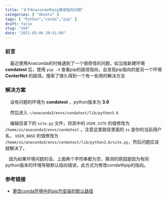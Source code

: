 ```yaml
---
title: "关于Anaconda中pip路径指向问题"
categories: [ "Ubuntu" ]
tags: [ "Python","conda","pip" ]
draft: false
slug: "169"
date: "2021-03-06 20:51:00"
---
```


### 前言

​	&nbsp;&nbsp;&nbsp;最近使用Anaconda的时候遇到了一个很奇怪的问题，如当我新建环境 **condatest** 后，使用 `pip -V` 查看pip的路径指向，会发现pip指向的是另一个环境 **CenterNet** 的路径。搜索了很久得到一个有一些用的解决方法

### 解决方案

​	&nbsp;&nbsp;&nbsp;设有问题的环境为 **condatest** ，python版本为 **3.6**

​	&nbsp;&nbsp;&nbsp;然后进入 `~/anaconda3/envs/condatest/lib/python3.6`

​	&nbsp;&nbsp;&nbsp;编辑目录下的 `site.py` 文件，将其中的 `USER_SITE` 的值修改为 `/home/zs/anaconda3/envs/condatest` ，注意这里路径里面的 `zs` 是你的当前用户名， `USER_BASE` 的值修改为 `/home/zs/anaconda3/envs/condatest/lib/python3.6/site.py`，然后问题应该就解决了。

​	&nbsp;&nbsp;&nbsp;因为如果环境问题的话，上面两个字符串都为空，猜测的原因是因为有同python版本的环境导致默认指向错误，此方式为修改conda中pip的指向。

### 参考链接

+ [更改conda环境中的pip包安装的默认路径](https://www.pythonf.cn/read/51713)

